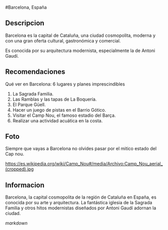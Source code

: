 #Barcelona, España 

## Descripcion 

Barcelona es la capital de Cataluña, una ciudad cosmopolita, moderna y con una gran oferta cultural, 
gastronómica y comercial. 

Es conocida por su arquitectura modernista, especialmente la de Antoni Gaudí.

## Recomendaciones 

Qué ver en Barcelona: 6 lugares y planes imprescindibles

1. La Sagrada Familia.
2. Las Ramblas y las tapas de La Boquería.
3. El Parque Güell.
4. Hacer un juego de pistas en el Barrio Gótico.
5. Visitar el Camp Nou, el famoso estadio del Barça.
6. Realizar una actividad acuática en la costa.

## Foto 

Siempre que vayas a Barcelona no olvides pasar por el mitico estado del Cap nou. 

https://es.wikipedia.org/wiki/Camp_Nou#/media/Archivo:Camp_Nou_aerial_(cropped).jpg


## Informacion 

Barcelona, la capital cosmopolita de la región de Cataluña en España, 
es conocida por su arte y arquitectura. 
La fantástica iglesia de la Sagrada Familia y otros hitos modernistas diseñados por Antoni Gaudí adornan la ciudad. 

*markdown* 


